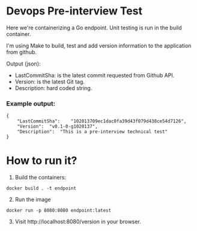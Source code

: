 # Devops Pre-interview Test

Here we're containerizing a Go endpoint. Unit testing is run in the build container. 

I'm using Make to build, test and add version information to the application from github.

Output (json):
* LastCommitSha: is the latest commit requested from Github API.
* Version: is the latest Git tag.
* Description: hard coded string.

### Example output:
```
{
    "LastCommitSha":    "102013709ec1dac0fa39d43f079d438ce54d7126",
    "Version":  "v0.1-0-g1020137",
    "Description":  "This is a pre-interview technical test"
}
```

# How to run it?

1. Build the containers:
```
docker build . -t endpoint
```

2. Run the image
```
docker run -p 8080:8080 endpoint:latest
```

3. Visit http://localhost:8080/version in your browser.